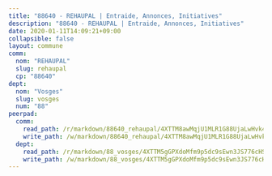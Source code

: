 ```yaml
---
title: "88640 - REHAUPAL | Entraide, Annonces, Initiatives"
description: "88640 - REHAUPAL | Entraide, Annonces, Initiatives"
date: 2020-01-11T14:09:21+09:00
collapsible: false
layout: commune
comm:
  nom: "REHAUPAL"
  slug: rehaupal
  cp: "88640"
dept:
  nom: "Vosges"
  slug: vosges
  num: "88"
peerpad:
  comm:
    read_path: /r/markdown/88640_rehaupal/4XTTM8awMqjU1MLR1G88UjaLwHvk4b9Raf1vdABif7W8QNQU6
    write_path: /w/markdown/88640_rehaupal/4XTTM8awMqjU1MLR1G88UjaLwHvk4b9Raf1vdABif7W8QNQU6-K3TgV7nmFhzLf8r9AVt7oumGn7HARjFv1WDkwbQ4BQZtEBQAJjmCyGV6U65dhAt7gNTPFcppFFKtYK8j7KeVqK6TGvTLmoQ3QjQyrzvM2zvMsZVAA8y2ZxkjG3TXxEs2NDh538HC
  dept:
    read_path: /r/markdown/88_vosges/4XTTM5gGPXdoMfm9p5dc9sEwn3JS776cHSw64JYpD4AKnKgyh
    write_path: /w/markdown/88_vosges/4XTTM5gGPXdoMfm9p5dc9sEwn3JS776cHSw64JYpD4AKnKgyh-K3TgUjEFywcTUHQwfrd2vcZqhoXLakdoQGFv4iriv1FKkvQkBsudnBxafkQDfPcxTDRHN5T6bYyganuvcakuKenYoB5mPLKqUBjNMwpn75GQVixUmzXGkneDufRSqDthC8iyXi1Z
---
```


